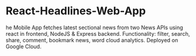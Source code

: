 # React-Headlines-Web-App
he Mobile App fetches latest sectional news from two News APIs using react in frontend, NodeJS &amp; Express backend. Functionality: filter, search, share, comment, bookmark news, word cloud analytics. Deployed on Google Cloud.
